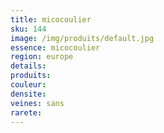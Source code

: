 ```yaml
---
title: micocoulier
sku: 144
image: /img/produits/default.jpg
essence: micocoulier 
region: europe
details: 
produits:
couleur: 
densite: 
veines: sans
rarete: 
---
```

